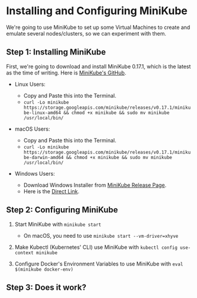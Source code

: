 # Installing and Configuring MiniKube

We're going to use MiniKube to set up some Virtual Machines to create and emulate
several nodes/clusters, so we can experiment with them.

## Step 1: Installing MiniKube

First, we're going to download and install MiniKube 0.17.1, which is the latest as
the time of writing. Here is [MiniKube's GitHub](https://github.com/kubernetes/minikube/releases).

- Linux Users:
  - Copy and Paste this into the Terminal.
  - `curl -Lo minikube https://storage.googleapis.com/minikube/releases/v0.17.1/minikube-linux-amd64 && chmod +x minikube && sudo mv minikube /usr/local/bin/`

- macOS Users:
  - Copy and Paste this into the Terminal.
  - `curl -Lo minikube https://storage.googleapis.com/minikube/releases/v0.17.1/minikube-darwin-amd64 && chmod +x minikube && sudo mv minikube /usr/local/bin/`

- Windows Users:
  - Download Windows Installer from [MiniKube Release Page](https://github.com/kubernetes/minikube/releases).
  - Here is the [Direct Link](https://github.com/kubernetes/minikube/releases/download/v0.17.1/minikube-installer.exe).

## Step 2: Configuring MiniKube

1. Start MiniKube with `minikube start`
   - On macOS, you need to use `minikube start --vm-driver=xhyve`

2. Make Kubectl (Kubernetes' CLI) use MiniKube with `kubectl config use-context minikube`

3. Configure Docker's Environment Variables to use MiniKube with `eval $(minikube docker-env)`

## Step 3: Does it work?

